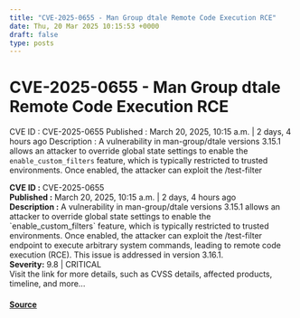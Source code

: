 ```yaml
---
title: "CVE-2025-0655 - Man Group dtale Remote Code Execution RCE"
date: Thu, 20 Mar 2025 10:15:53 +0000
draft: false
type: posts
---
```

# CVE-2025-0655 - Man Group dtale Remote Code Execution RCE





 CVE ID : CVE-2025-0655 Published : March 20, 2025, 10:15 a.m. | 2 days, 4 hours ago Description : A vulnerability in man-group/dtale versions 3.15.1 allows an attacker to override global state settings to enable the `enable_custom_filters` feature, which is typically restricted to trusted environments. Once enabled, the attacker can exploit the /test-filter

**CVE ID :** CVE-2025-0655  
**Published :** March 20, 2025, 10:15 a.m. | 2 days, 4 hours ago  
**Description :** A vulnerability in man-group/dtale versions 3.15.1 allows an attacker to override global state settings to enable the \`enable\_custom\_filters\` feature, which is typically restricted to trusted environments. Once enabled, the attacker can exploit the /test-filter endpoint to execute arbitrary system commands, leading to remote code execution (RCE). This issue is addressed in version 3.16.1.  
**Severity:** 9.8 | CRITICAL  
Visit the link for more details, such as CVSS details, affected products, timeline, and more...

#### [Source](https://cvefeed.io/vuln/detail/CVE-2025-0655)

